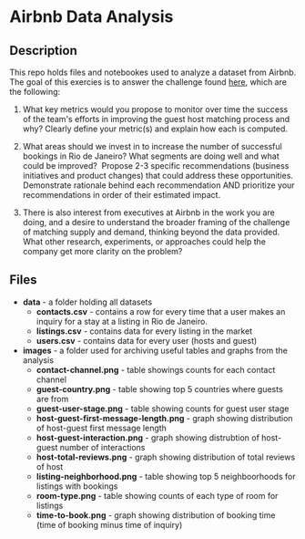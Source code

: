 # Airbnb Data Analysis
## Description
This repo holds files and notebookes used to analyze a dataset from Airbnb. The goal of this exercies is 
to answer the challenge found [here](https://colab.research.google.com/github/interviewquery/takehomes/blob/airbnb_1/airbnb_1/takehomefile.ipynb#scrollTo=eef90170), which are the following:

1.  What key metrics would you propose to monitor over time the success of the team's efforts in improving
    the guest host matching process and why? Clearly define your metric(s) and explain how each is computed.

3.  What areas should we invest in to increase the number of successful bookings in Rio de Janeiro? What
    segments are doing well and what could be improved? ​ ​Propose 2-3 specific recommendations (business
    initiatives and product changes) that could address these opportunities. Demonstrate rationale behind
    each recommendation AND prioritize your recommendations in order of their estimated impact.

5.  There is also interest from executives at Airbnb in the work you are doing, and a desire to understand
    the broader framing of the challenge of matching supply and demand, thinking beyond the data
    provided. What other research, experiments, or approaches could help the company get more clarity on the problem?

## Files
- **data** - a folder holding all datasets
  - **contacts.csv** - contains a row for every time that a user makes an inquiry for a stay at a listing in Rio de Janeiro.
  - **listings.csv** - contains data for every listing in the market
  - **users.csv** - contains data for every user (hosts and guest)
- **images** - a folder used for archiving useful tables and graphs from the analysis
  - **contact-channel.png** - table showings counts for each contact channel
  - **guest-country.png** - table showing top 5 countries where guests are from
  - **guest-user-stage.png** - table showing counts for guest user stage
  - **host-guest-first-message-length.png** - graph showing distribution of host-guest first message length
  - **host-guest-interaction.png** - graph showing distrubtion of host-guest number of interactions
  - **host-total-reviews.png** - graph showing distribution of total reviews of host
  - **listing-neighborhood.png** - table showing top 5 neighboorhoods for listings with bookings
  - **room-type.png** - table showing counts of each type of room for listings
  - **time-to-book.png** - graph showing distribution of booking time (time of booking minus time of inquiry)
